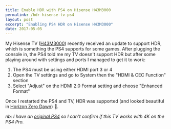 ```yaml
---
title: Enable HDR with PS4 on Hisense H43M3000
permalink: /hdr-hisense-tv-ps4
layout: post
excerpt: "Enabling PS4 HDR on Hisense H43M3000"
date: 2017-05-05
---
```


My Hisense TV ([H43M3000](https://hisense.co.uk/electronics/tvs/m3000/43)) recently received an update to support HDR, which is something the PS4 supports for some games. After plugging the console in, the PS4 told me my TV doesn't support HDR but after some playing around with settings and ports I managed to get it to work:

1. The PS4 must be using either HDMI port 3 or 4
2. Open the TV settings and go to System then the "HDMI & CEC Function" section
3. Select "Adjust" on the HDMI 2.0 Format setting and choose "Enhanced Format"

Once I restarted the PS4 and TV, HDR was supported (and looked beautiful in [Horizon Zero Dawn](http://media.rbbl.ws/game/2017/05/01/horizon-zero-dawn/)) 🎉.

_nb: I have an [original PS4](https://twitter.com/rmlewisuk/status/736500604705591297) so I can't confirm if this TV works with 4K on the PS4 Pro._